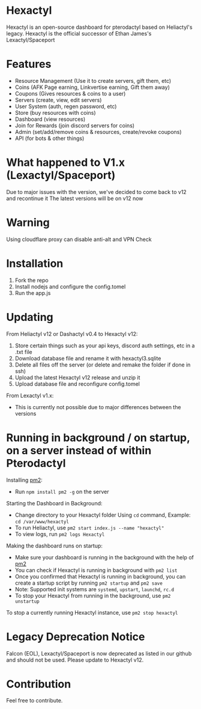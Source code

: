 # Hexactyl
Hexactyl is an open-source dashboard for pterodactyl based on Heliactyl's legacy. Hexactyl is the official successor of Ethan James's Lexactyl/Spaceport

# Features
- Resource Management (Use it to create servers, gift them, etc)
- Coins (AFK Page earning, Linkvertise earning, Gift them away)
- Coupons (Gives resources & coins to a user)
- Servers (create, view, edit servers)
- User System (auth, regen password, etc)
- Store (buy resources with coins)
- Dashboard (view resources)
- Join for Rewards (join discord servers for coins)
- Admin (set/add/remove coins & resources, create/revoke coupons)
- API (for bots & other things)

# What happened to V1.x (Lexactyl/Spaceport)
Due to major issues with the version, we've decided to come back to v12 and recontinue it
The latest versions will be on v12 now

# Warning
Using cloudflare proxy can disable anti-alt and VPN Check

# Installation
1. Fork the repo
2. Install nodejs and configure the config.tomel
3. Run the app.js

# Updating 

From Heliactyl v12 or Dashactyl v0.4 to Hexactyl v12:
1. Store certain things such as your api keys, discord auth settings, etc in a .txt file
2. Download database file and rename it with hexactyl3.sqlite
3. Delete all files off the server (or delete and remake the folder if done in ssh)
4. Upload the latest Hexactyl v12 release and unzip it
5. Upload database file and reconfigure config.tomel

From Lexactyl v1.x:
- This is currently not possible due to major differences between the versions


# Running in background / on startup, on a server instead of within Pterodactyl

Installing [pm2](https://github.com/Unitech/pm2):
- Run `npm install pm2 -g` on the server

Starting the Dashboard in Background:
- Change directory to your Hexactyl folder Using `cd` command, Example: `cd /var/www/hexactyl` 
- To run Heliactyl, use `pm2 start index.js --name "hexactyl"`
- To view logs, run `pm2 logs Hexactyl`

Making the dashboard runs on startup:
- Make sure your dashboard is running in the background with the help of [pm2](https://github.com/Unitech/pm2)
- You can check if Hexactyl is running in background with `pm2 list`
- Once you confirmed that Hexactyl is running in background, you can create a startup script by running `pm2 startup` and `pm2 save`
- Note: Supported init systems are `systemd`, `upstart`, `launchd`, `rc.d`
- To stop your Hexactyl from running in the background, use `pm2 unstartup`

To stop a currently running Hexactyl instance, use `pm2 stop hexactyl`

# Legacy Deprecation Notice

Falcon (EOL), Lexactyl/Spaceport is now deprecated as listed in our github and should not be used.
Please update to Hexactyl v12.

# Contribution
Feel free to contribute.
